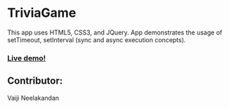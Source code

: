 # TriviaGame

This app uses HTML5, CSS3, and JQuery. App demonstrates the usage of setTimeout, setInterval (sync and async execution concepts).

### [Live demo!](https://trivia-game-jquery-settime.herokuapp.com/)

## Contributor:
Vaiji Neelakandan
